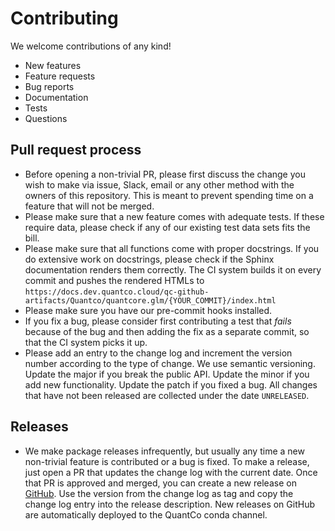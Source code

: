 # Contributing

We welcome contributions of any kind!

- New features
- Feature requests
- Bug reports
- Documentation
- Tests
- Questions

## Pull request process

- Before opening a non-trivial PR, please first discuss the change you wish to
  make via issue, Slack, email or any other method with the owners of this
  repository. This is meant to prevent spending time on a feature that will not
  be merged.
- Please make sure that a new feature comes with adequate tests. If these
  require data, please check if any of our existing test data sets fits the
  bill.
- Please make sure that all functions come with proper docstrings. If you do
  extensive work on docstrings, please check if the Sphinx documentation renders
  them correctly. The CI system builds it on every commit and pushes the
  rendered HTMLs to
  `https://docs.dev.quantco.cloud/qc-github-artifacts/Quantco/quantcore.glm/{YOUR_COMMIT}/index.html`
- Please make sure you have our pre-commit hooks installed.
- If you fix a bug, please consider first contributing a test that _fails_
  because of the bug and then adding the fix as a separate commit, so that the
  CI system picks it up.
- Please add an entry to the change log and increment the version number
  according to the type of change. We use semantic versioning. Update the major
  if you break the public API. Update the minor if you add new functionality.
  Update the patch if you fixed a bug. All changes that have not been released
  are collected under the date `UNRELEASED`.

## Releases

- We make package releases infrequently, but usually any time a new non-trivial
  feature is contributed or a bug is fixed. To make a release, just open a PR
  that updates the change log with the current date. Once that PR is approved
  and merged, you can create a new release on
  [GitHub](https://github.com/Quantco/quantcore.glm/releases/new). Use the
  version from the change log as tag and copy the change log entry into the
  release description. New releases on GitHub are automatically deployed to the
  QuantCo conda channel.
